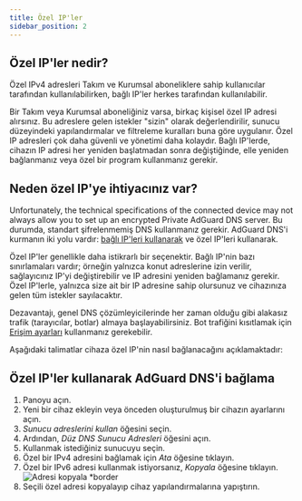 ```yaml
---
title: Özel IP'ler
sidebar_position: 2
---
```


## Özel IP'ler nedir?

Özel IPv4 adresleri Takım ve Kurumsal aboneliklere sahip kullanıcılar tarafından kullanılabilirken, bağlı IP'ler herkes tarafından kullanılabilir.

Bir Takım veya Kurumsal aboneliğiniz varsa, birkaç kişisel özel IP adresi alırsınız. Bu adreslere gelen istekler "sizin" olarak değerlendirilir, sunucu düzeyindeki yapılandırmalar ve filtreleme kuralları buna göre uygulanır. Özel IP adresleri çok daha güvenli ve yönetimi daha kolaydır. Bağlı IP'lerde, cihazın IP adresi her yeniden başlatmadan sonra değiştiğinde, elle yeniden bağlanmanız veya özel bir program kullanmanız gerekir.

## Neden özel IP'ye ihtiyacınız var?

Unfortunately, the technical specifications of the connected device may not always allow you to set up an encrypted Private AdGuard DNS server. Bu durumda, standart şifrelenmemiş DNS kullanmanız gerekir. AdGuard DNS'i kurmanın iki yolu vardır: [bağlı IP'leri kullanarak](/private-dns/connect-devices/other-options/linked-ip.md) ve özel IP'leri kullanarak.

Özel IP'ler genellikle daha istikrarlı bir seçenektir. Bağlı IP'nin bazı sınırlamaları vardır; örneğin yalnızca konut adreslerine izin verilir, sağlayıcınız IP'yi değiştirebilir ve IP adresini yeniden bağlamanız gerekir. Özel IP'lerle, yalnızca size ait bir IP adresine sahip olursunuz ve cihazınıza gelen tüm istekler sayılacaktır.

Dezavantajı, genel DNS çözümleyicilerinde her zaman olduğu gibi alakasız trafik (tarayıcılar, botlar) almaya başlayabilirsiniz. Bot trafiğini kısıtlamak için [Erişim ayarları](/private-dns/server-and-settings/access.md) kullanmanız gerekebilir.

Aşağıdaki talimatlar cihaza özel IP'nin nasıl bağlanacağını açıklamaktadır:

## Özel IP'ler kullanarak AdGuard DNS'i bağlama

1. Panoyu açın.
2. Yeni bir cihaz ekleyin veya önceden oluşturulmuş bir cihazın ayarlarını açın.
3. _Sunucu adreslerini kullan_ öğesini seçin.
4. Ardından, _Düz DNS Sunucu Adresleri_ öğesini açın.
5. Kullanmak istediğiniz sunucuyu seçin.
6. Özel bir IPv4 adresini bağlamak için _Ata_ öğesine tıklayın.
7. Özel bir IPv6 adresi kullanmak istiyorsanız, _Kopyala_ öğesine tıklayın.
   ![Adresi kopyala \*border](https://cdn.adtidy.org/content/kb/dns/private/new_dns/connect/dedicated_step7.png)
8. Seçili özel adresi kopyalayıp cihaz yapılandırmalarına yapıştırın.

